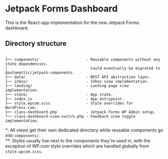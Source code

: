 # Jetpack Forms Dashboard

This is the React-app implementation for the new Jetpack Forms dashboard.

## Directory structure

```
.
├── components/                     - Reusable components without any state dependencies.
│                                     Could eventually be migrated to @automattic/jetpack-components.
├── data/                           - REST API abstraction layer.
├── inbox/                          - Inbox view implementation.
├── landing/                        - Landing page view implementation.
├── state/                          - App state.
├── index.js                        - App entrypoint.
├── style.wpcom.scss 	            - Style overrides for WordPress.com.
├── class-dashboard.php             - Jetpack Forms WP Admin setup.
└── class-dashboard-view-switch.php - Feedback view toggle implementation.
```

*\**: All views get their own dedicated directory while reusable components go into `components/`.  
*\*\**: Styles usually live next to the components they're used in, with the exception of WP.com style overrides which are handled globally from `style.wpcom.scss`.
